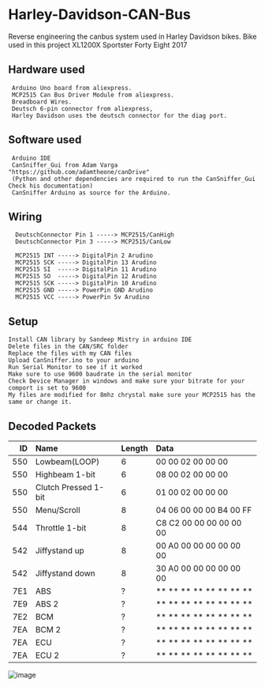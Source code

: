 # Harley-Davidson-CAN-Bus

Reverse engineering the canbus system used in Harley Davidson bikes.
Bike used in this project XL1200X Sportster Forty Eight 2017

## Hardware used
 ```
  Arduino Uno board from aliexpress.
  MCP2515 Can Bus Driver Module from aliexpress.
  Breadboard Wires.
  Deutsch 6-pin connector from aliexpress, 
  Harley Davidson uses the deutsch connector for the diag port.
  ```


## Software used
 ```
  Arduino IDE
  CanSniffer_Gui from Adam Varga "https://github.com/adamtheone/canDrive" 
  (Python and other dependencies are required to run the CanSniffer_Gui Check his documentation)
  CanSniffer Arduino as source for the Arduino.
```


## Wiring
```
  DeutschConnector Pin 1 -----> MCP2515/CanHigh
  DeutschConnector Pin 3 -----> MCP2515/CanLow
```
```
  MCP2515 INT -----> DigitalPin 2 Arudino
  MCP2515 SCK -----> DigitalPin 13 Arudino
  MCP2515 SI  -----> DigitalPin 11 Arudino
  MCP2515 SO  -----> DigitalPin 12 Arudino
  MCP2515 SCK -----> DigitalPin 10 Arudino
  MCP2515 GND -----> PowerPin GND Arudino
  MCP2515 VCC -----> PowerPin 5v Arudino
```
## Setup
```
Install CAN library by Sandeep Mistry in arduino IDE
Delete files in the CAN/SRC folder
Replace the files with my CAN files
Upload CanSniffer.ino to your arduino
Run Serial Monitor to see if it worked
Make sure to use 9600 baudrate in the serial monitor
Check Device Manager in windows and make sure your bitrate for your comport is set to 9600
My files are modified for 8mhz chrystal make sure your MCP2515 has the same or change it.
```

## Decoded Packets

| ID | Name             | Length | Data    |
| -: | :--------------- | ------ | :------ |
| 550 | Lowbeam(LOOP)   | 6    | 00 00 02 00 00 00 |
| 550 | Highbeam 1-bit  | 6    | 08 00 02 00 00 00 |
| 550 | Clutch Pressed 1-bit  | 6    | 01 00 02 00 00 00 |
| 550 | Menu/Scroll     | 8    | 04 06 00 00 00 B4 00 FF |
| 544 | Throttle 1-bit  | 8    | C8 C2 00 00 00 00 00 00 |
| 542 | Jiffystand up   | 8    | 00 A0 00 00 00 00 00 00 |
| 542 | Jiffystand down | 8    | 30 A0 00 00 00 00 00 00 |
| 7E1 | ABS             | ?    | ** ** ** ** ** ** ** ** |
| 7E9 | ABS 2           | ?    | ** ** ** ** ** ** ** ** |
| 7E2 | BCM             | ?    | ** ** ** ** ** ** ** ** |
| 7EA | BCM 2           | ?    | ** ** ** ** ** ** ** ** |
| 7EA | ECU             | ?    | ** ** ** ** ** ** ** ** |
| 7EA | ECU 2           | ?    | ** ** ** ** ** ** ** ** |



![image](https://github.com/sofresh007/Harley-Davidson-CAN-Bus/assets/76256425/9332c610-d193-4497-af33-7e514bb32e6f)


